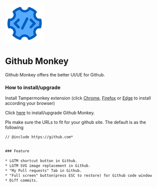 ![Github Monkey](https://github.com/uplusware/githubMonkey/blob/main/github_monkey.png?raw=true)

# Github Monkey

Github Monkey offers the better UI/UE for Github.

### How to install/upgrade

Install Tampermonkey extension (click [Chrome](https://chrome.google.com/webstore/detail/tampermonkey/dhdgffkkebhmkfjojejmpbldmpobfkfo), [Firefox](https://addons.mozilla.org/en-US/firefox/addon/tampermonkey) or [Edge](https://microsoftedge.microsoft.com/addons/detail/tampermonkey/iikmkjmpaadaobahmlepeloendndfphd) to install according your browser)

Click [here](https://github.com/uplusware/githubMonkey/raw/main/github_monkey.user.js) to install/upgrade Github Monkey. 	

Pls make sure the URLs to fit for your github site. The default is as the following

```
// @include https://github.com*
```

```

### Feature

* LGTM shortcut button in Github.
* LGTM SVG image replacement in Github.
* "My Pull requests" Tab in Github.
* "Full screen" button(press ESC to restore) for Github code window
* Diff commits.
